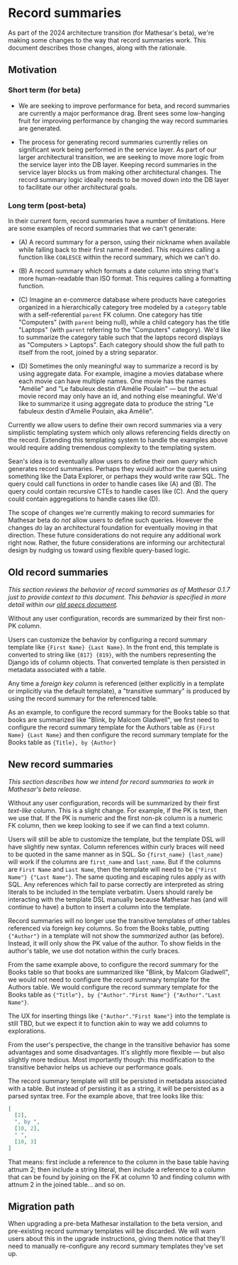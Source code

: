 # Record summaries

As part of the 2024 architecture transition (for Mathesar's beta), we're making some changes to the way that record summaries work. This document describes those changes, along with the rationale.

## Motivation

### Short term (for beta)

- We are seeking to improve performance for beta, and record summaries are currently a major performance drag. Brent sees some low-hanging fruit for improving performance by changing the way record summaries are generated.

- The process for generating record summaries currently relies on significant work being performed in the service layer. As part of our larger architectural transition, we are seeking to move more logic from the service layer into the DB layer. Keeping record summaries in the service layer blocks us from making other architectural changes. The record summary logic ideally needs to be moved down into the DB layer to facilitate our other architectural goals.

### Long term (post-beta)

In their current form, record summaries have a number of limitations. Here are some examples of record summaries that we can't generate:

- (A) A record summary for a person, using their nickname when available while falling back to their first name if needed. This requires calling a function like `COALESCE` within the record summary, which we can't do.

- (B) A record summary which formats a date column into string that's more human-readable than ISO format. This requires calling a formatting function.

- (C) Imagine an e-commerce database where products have categories organized in a hierarchically category tree modeled by a `category` table with a self-referential `parent` FK column. One category has title "Computers" (with `parent` being null), while a child category has the title "Laptops" (with `parent` referring to the "Computers" category).  We'd like to summarize the category table such that the laptops record displays as "Computers > Laptops". Each category should show the full path to itself from the root, joined by a string separator.

- (D) Sometimes the only meaningful way to summarize a record is by using aggregate data. For example, imagine a movies database where each movie can have multiple names. One movie has the names "Amélie" and "Le fabuleux destin d'Amélie Poulain" — but the actual movie record may only have an id, and nothing else meaningful. We'd like to summarize it using aggregate data to produce the string "Le fabuleux destin d'Amélie Poulain, aka Amélie".

Currently we allow users to define their own record summaries via a very simplistic templating system which only allows referencing fields directly on the record. Extending this templating system to handle the examples above would require adding tremendous complexity to the templating system.

Sean's idea is to eventually allow users to define their own _query_ which generates record summaries. Perhaps they would author the queries using something like the Data Explorer, or perhaps they would write raw SQL. The query could call functions in order to handle cases like (A) and (B). The query could contain recursive CTEs to handle cases like (C). And the query could contain aggregations to handle cases like (D).

The scope of changes we're currently making to record summaries for Mathesar beta do _not_ allow users to define such queries. However the changes _do_ lay an architectural foundation for eventually moving in that direction. These future considerations do not require any additional work right now. Rather, the future considerations are informing our architectural design by nudging us toward using flexible query-based logic.


## Old record summaries

_This section reviews the behavior of record summaries as of Mathesar 0.1.7 just to provide context to this document. This behavior is specified in more detail within our [old specs document](../../../design/specs/record-summary.md)._

Without any user configuration, records are summarized by their first non-PK column.

Users can customize the behavior by configuring a record summary template like `{First Name} {Last Name}`. In the front end, this template is converted to string like `{817} {819}`, with the numbers representing the Django ids of column objects. That converted template is then persisted in metadata associated with a table.

Any time a _foreign key column_ is referenced (either explicitly in a template or implicitly via the default template), a "transitive summary" is produced by using the record summary for the referenced table.

As an example, to configure the record summary for the Books table so that books are summarized like "Blink, by Malcom Gladwell", we first need to configure the record summary template for the Authors table as `{First Name} {Last Name}` and then configure the record summary template for the Books table as `{Title}, by {Author}`

## New record summaries

_This section describes how we intend for record summaries to work in Mathesar's beta release._

Without any user configuration, records will be summarized by their first _text-like_ column. This is a slight change. For example, if the PK is text, then we use that. If the PK is numeric and the first non-pk column is a numeric FK column, then we keep looking to see if we can find a text column.

Users will still be able to customize the template, but the template DSL will have slightly new syntax. Column references within curly braces will need to be quoted in the same manner as in SQL. So `{first_name} {last_name}` will work if the columns are `first_name` and `last_name`. But if the columns are `First Name` and `Last Name`, then the template will need to be `{"First Name"} {"Last Name"}`. The same quoting and escaping rules apply as with SQL. Any references which fail to parse correctly are interpreted as string literals to be included in the template verbatim. Users should rarely be interacting with the template DSL manually because Mathesar has (and will continue to have) a button to insert a column into the template.

Record summaries will no longer use the transitive templates of other tables referenced via foreign key columns. So from the Books table, putting `{"Author"}` in a template will not show the _summarized_ author (as before). Instead, it will only show the PK value of the author. To show fields in the author's table, we use dot notation within the curly braces.

From the same example above, to configure the record summary for the Books table so that books are summarized like "Blink, by Malcom Gladwell", we would not need to configure the record summary template for the Authors table. We would configure the record summary template for the Books table as `{"Title"}, by {"Author"."First Name"} {"Author"."Last Name"}`.

The UX for inserting things like `{"Author"."First Name"}` into the template is still TBD, but we expect it to function akin to way we add columns to explorations.

From the user's perspective, the change in the transitive behavior has some advantages and some disadvantages. It's slightly more flexible — but also slightly more tedious. Most importantly though: this modification to the transitive behavior helps us achieve our performance goals.

The record summary template will still be persisted in metadata associated with a table. But instead of persisting it as a string, it will be persisted as a parsed syntax tree. For the example above, that tree looks like this:

```json
[
  [2],
  ", by ",
  [10, 2],
  " ",
  [10, 3]
]
```

That means: first include a reference to the column in the base table having attnum 2; then include a string literal, then include a reference to a column that can be found by joining on the FK at column 10 and finding column with attnum 2 in the joined table... and so on.

## Migration path

When upgrading a pre-beta Mathesar installation to the beta version, and pre-existing record summary templates will be discarded. We will warn users about this in the upgrade instructions, giving them notice that they'll need to manually re-configure any record summary templates they've set up.



